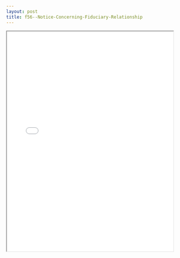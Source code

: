```yaml
---
layout: post
title: f56--Notice-Concerning-Fiduciary-Relationship
---
```


<div class="pdf-container">
<iframe src="/ea//_pdf-2-md/f56--Notice-Concerning-Fiduciary-Relationship.pdf" height="600" width="90%" allowFullScreen="true"></iframe>
</div>

